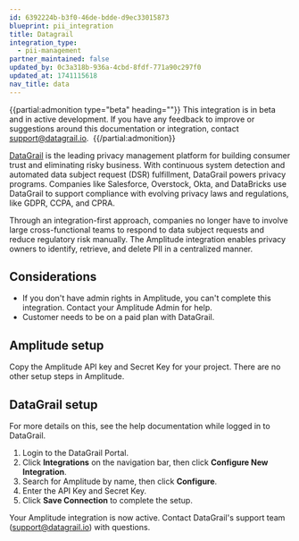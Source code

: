```yaml
---
id: 6392224b-b3f0-46de-bdde-d9ec33015873
blueprint: pii_integration
title: Datagrail
integration_type:
  - pii-management
partner_maintained: false
updated_by: 0c3a318b-936a-4cbd-8fdf-771a90c297f0
updated_at: 1741115618
nav_title: data
---
```

{{partial:admonition type="beta" heading=""}}
This integration is in beta and in active development. If you have any feedback to improve or suggestions around this documentation or integration, contact [support@datagrail.io](mailto:support@datagrail.io). 
{{/partial:admonition}}

[DataGrail](https://www.datagrail.io) is the leading privacy management platform for building consumer trust and eliminating risky business. With continuous system detection and automated data subject request (DSR) fulfillment, DataGrail powers privacy programs. Companies like Salesforce, Overstock, Okta, and DataBricks use DataGrail to support compliance with evolving privacy laws and regulations, like GDPR, CCPA, and CPRA.

Through an integration-first approach, companies no longer have to involve large cross-functional teams to respond to data subject requests and reduce regulatory risk manually. The Amplitude integration enables privacy owners to identify, retrieve, and delete PII in a centralized manner.

## Considerations

- If you don't have admin rights in Amplitude, you can't complete this integration. Contact your Amplitude Admin for help.
- Customer needs to be on a paid plan with DataGrail.


## Amplitude setup

Copy the Amplitude API key and Secret Key for your project. There are no other setup steps in Amplitude.

## DataGrail setup

For more details on this, see the help documentation while logged in to DataGrail. 

1. Login to the DataGrail Portal.
2. Click **Integrations** on the navigation bar, then click **Configure New Integration**.
3. Search for Amplitude by name, then click **Configure**.
4. Enter the API Key and Secret Key.
5. Click **Save Connection** to complete the setup.

Your Amplitude integration is now active. Contact DataGrail's support team (<support@datagrail.io>) with questions.